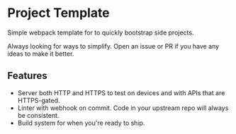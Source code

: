 # Project Template

Simple webpack template for to quickly bootstrap side projects.

Always looking for ways to simplify. Open an issue or PR if you have any ideas to make it better.

## Features

- Server both HTTP and HTTPS to test on devices and with APIs that are HTTPS-gated.
- Linter with webhook on commit. Code in your upstream repo will always be consistent.
- Build system for when you're ready to ship.



